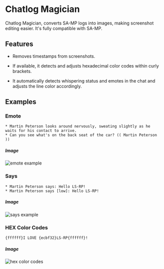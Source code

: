 # Chatlog Magician

Chatlog Magician, converts SA-MP logs into images, making screenshot editing easier. It's fully compatible with SA-MP.

## Features

* Removes timestamps from screenshots. 

* If available, it detects and adjusts hexadecimal color codes within curly brackets.

* It automatically detects whispering status and emotes in the chat and adjusts the line color accordingly.

## Examples
### Emote

```
* Martin Peterson looks around nervously, sweating slightly as he waits for his contact to arrive.
* Can you see what's on the back seat of the car? (( Martin Peterson ))
```
##### Image

![emote example](https://i.imgur.com/deEA6Vt.png)
### Says

```
* Martin Peterson says: Hello LS-RP!
* Martin Peterson says [low]: Hello LS-RP!
```
##### Image

![says example](https://i.imgur.com/ls5jRBA.png)

### HEX Color Codes

```
{ffffff}I LOVE {ecbf32}LS-RP{ffffff}!
```

##### Image

![hex color codes](https://i.imgur.com/UCi6aam.png)
